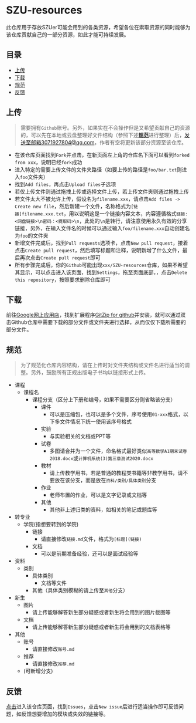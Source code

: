 # SZU-resources

此仓库用于存放SZUer可能会用到的各类资源，希望各位在索取资源的同时能够为该仓库贡献自己的一部分资源，如此才能可持续发展。

## 目录

- [上传](#上传)
- [下载](#下载)
- [规范](#规范)
- [反馈](#反馈)

## 上传

> 需要拥有`Github`账号。另外，如果实在不会操作但是又希望贡献自己的资源的，可以先在本地或云盘整理好文件结构（参照下述[**规范**]( https://github.com/kalila-cc/SZU-resources/blob/master/README.md#%E8%A7%84%E8%8C%83 )进行整理）后，发送至邮箱3071927804@qq.com，作者有空将更新该部分资源至该仓库。

- 在该仓库页面找到`Fork`并点击，在新页面左上角的仓库名下面可以看到`forked from xxx`，说明已经`fork`成功
- 进入特定的需要上传文件的文件夹路径（如要上传的路径是`foo/bar.txt`则进入`foo`文件夹）
- 找到`Add files`，再点击`Upload files`子选项
- 若仅上传文件则通过拖拽上传或选择文件上传，若上传文件夹则通过拖拽上传
- 若文件太大不被允许上传，假设名为`filename.xxx`，请点击`Add files -> Create new file`，然后新建一个文件，名称格式为`[链接]filename.xxx.txt`，用以说明这是一个链接内容文本，内容遵循格式`链接: <网盘链接>\n密码：<提取码>\n`，此处的`\n`是转行，请注意使用永久有效的分享链接，另外，在输入文件名的时候可以通过输入`foo/filename.xxx`自动创建名为`foo`的文件夹
- 新增文件完成后，找到`Pull requests`选项卡，点击`New pull request`，接着点击`Create pull request`，然后填写标题和注释，说明新增了什么文件，最后再次点击`Create pull request`即可
- 所有步骤完成后，你的`Github`可能出现`xxx/SZU-resources`仓库，如果不希望其显示，可以点击进入该页面，找到`Settings`，拖至页面底部，，点击`Delete this repository`，按照要求删除仓库即可

## 下载
前往[Google网上应用店]( https://chrome.google.com/webstore/category/extensions?hl=zh-CN )，找到扩展程序[GitZip for github]( https://chrome.google.com/webstore/detail/gitzip-for-github/ffabmkklhbepgcgfonabamgnfafbdlkn?hl=zh-CN )并安装，就可以通过双击Github仓库中需要下载的部分文件或文件夹进行选择，从而仅仅下载所需要的部分文件。

## 规范

> 为了规范化仓库内容结构，请在上传时对文件夹结构或文件名进行适当的调整。另外，鼓励所有正规出版电子书均以链接形式上传。
- 课程
  - 课程名
    - 课程分支（区分上下册和编号，如果不需要区分则省略该分支）
      - 课件
        - 可以是压缩包，也可以是多个文件，序号使用`01-xxx`格式，以下多文件情况下统一使用该序号格式
      - 实验
        - 与实验相关的文档或PPT等
      - 试卷
        - 多图请合并为一个文件，命名格式最好类似`高等数学A1期末试卷2018.docx`或`计算机系统(3)第三章测试2020.docx`
      - 教材
        - 请上传教学用书，若是普通的教程类书籍等非教学用书，请不要放在该分支，而是放在`资料/类别/具体类别`分支
      - 作业
        - 老师布置的作业，可以是文字记录或文档等
      - 其他
        - 其他非上述归类的资料，如相关的笔记或题库等
- 转专业
  - 学院(指想要转到的学院)
    - 链接
      - 请直接修改`链接.md`文件，格式为`[标题](链接)`
    - 文档
      - 可以是前期准备经验，还可以是面试经验等
- 资料
  - 类别
    - 具体类别
      - 文档等文件
    - 其他（具体类别模糊的请上传至`其他`分支）
- 新生
  - 图片
    - 请上传能够解答新生部分疑惑或者新生将会用到的图片截图等
  - 文档
    - 请上传能够解答新生部分疑惑或者新生将会用到的文档表格等
- 其他
  - 账号
    - 请直接修改`账号.md`
  - 推荐
    - 请直接修改`推荐.md`
  - (可新增分支)

## 反馈

[点击](https://github.com/kalila-cc/SZU-resources)进入该仓库页面，找到`Issues`，点击`New issue`后进行适当操作即可反馈问题，如反馈想要增加的模块或失效的链接等。
